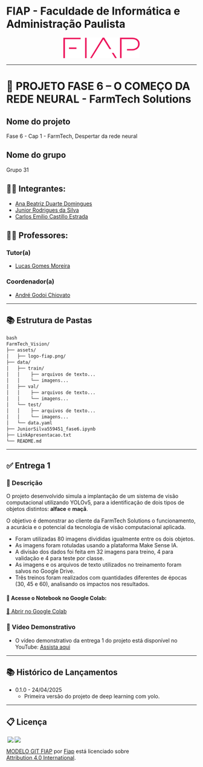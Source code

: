 # FIAP - Faculdade de Informática e Administração Paulista

<p align="center">
<a href= "https://www.fiap.com.br/"><img src="assets/logo-fiap.png" alt="FIAP - Faculdade de Informática e Admnistração Paulista" border="0" width=40% height=40%></a>
</p>

---

# 🌾 PROJETO FASE 6 – O COMEÇO DA REDE NEURAL - FarmTech Solutions

## Nome do projeto
Fase 6 - Cap 1 - FarmTech, Despertar da rede neural

## Nome do grupo
Grupo 31

## 👨‍🎓 Integrantes:
- [Ana Beatriz Duarte Domingues](https://www.linkedin.com/in/)
- [Junior Rodrigues da Silva](https://www.linkedin.com/in/jrsilva051/)
- [Carlos Emilio Castillo Estrada](https://www.linkedin.com/in/)

## 👩‍🏫 Professores:
### Tutor(a)
- [Lucas Gomes Moreira](https://www.linkedin.com/company/inova-fusca)
### Coordenador(a)
- [André Godoi Chiovato](https://www.linkedin.com/company/inova-fusca)

---

## 📚 Estrutura de Pastas

```
bash
FarmTech_Vision/
├── assets/
│   ├── logo-fiap.png/
├── data/
│   ├── train/
│   │    ├── arquivos de texto...
│   │    └── imagens...
│   ├── val/
│   │    ├── arquivos de texto...
│   │    └── imagens...
│   └── test/
│   │    ├── arquivos de texto...
│   │    └── imagens...
│   └── data.yaml
├── JuniorSilva559451_fase6.ipynb
├── LinkApresentacao.txt
└── README.md
```

---
## ✅ Entrega 1
### 📝 Descrição

O projeto desenvolvido simula a implantação de um sistema de visão computacional utilizando YOLOv5, para a identificação de dois tipos de objetos distintos: **alface** e **maçã**.

O objetivo é demonstrar ao cliente da FarmTech Solutions o funcionamento, a acurácia e o potencial da tecnologia de visão computacional aplicada.

- Foram utilizadas 80 imagens divididas igualmente entre os dois objetos.
- As imagens foram rotuladas usando a plataforma Make Sense IA.
- A divisão dos dados foi feita em 32 imagens para treino, 4 para validação e 4 para teste por classe.
- As imagens e os arquivos de texto utilizados no treinamento foram salvos no Google Drive.
- Três treinos foram realizados com quantidades diferentes de épocas (30, 45 e 60), analisando os impactos nos resultados.


#### 📌 Acesse o Notebook no Google Colab:  
[📖 Abrir no Google Colab](https://colab.research.google.com/github/Jr-RS/fase6_cap1_FarmTech/blob/main/JuniorSilva559451_fase6.ipynb)


### 🎥 Vídeo Demonstrativo
- O vídeo demonstrativo da entrega 1 do projeto está disponível no YouTube:
[Assista aqui](https://youtu.be/kiQd7i4DL4E) 

---

## 📚 Histórico de Lançamentos

* 0.1.0 - 24/04/2025
    * Primeira versão do projeto de deep learning com yolo.

---

## 📋 Licença

<img style="height:22px!important;margin-left:3px;vertical-align:text-bottom;" src="https://mirrors.creativecommons.org/presskit/icons/cc.svg?ref=chooser-v1"><img style="height:22px!important;margin-left:3px;vertical-align:text-bottom;" src="https://mirrors.creativecommons.org/presskit/icons/by.svg?ref=chooser-v1"><p xmlns:cc="http://creativecommons.org/ns#" xmlns:dct="http://purl.org/dc/terms/"><a property="dct:title" rel="cc:attributionURL" href="https://github.com/agodoi/template">MODELO GIT FIAP</a> por <a rel="cc:attributionURL dct:creator" property="cc:attributionName" href="https://fiap.com.br">Fiap</a> está licenciado sobre <a href="http://creativecommons.org/licenses/by/4.0/?ref=chooser-v1" target="_blank" rel="license noopener noreferrer" style="display:inline-block;">Attribution 4.0 International</a>.</p>
